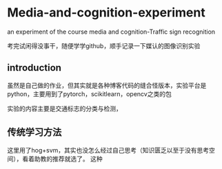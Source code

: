 # Media-and-cognition-experiment
an experiment of the course media and cognition-Traffic sign recognition

考完试闲得没事干，随便学学github，顺手记录一下媒认的图像识别实验

## introduction
虽然是自己做的作业，但其实就是各种博客代码的缝合怪版本，实验平台是python，主要用到了pytorch，scikitlearn，opencv之类的包

实验的内容主要是交通标志的分类与检测，

## 传统学习方法
这里用了hog+svm，其实也没怎么经过自己思考（知识匮乏以至于没有思考空间），看着助教的推荐就选了。
这种
